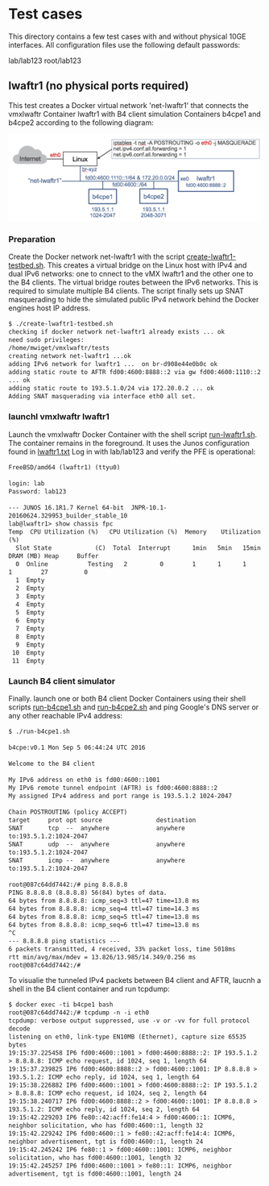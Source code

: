 # Test cases

This directory contains a few test cases with and without physical 10GE interfaces.
All configuration files use the following default passwords:

lab/lab123
root/lab123

## lwaftr1 (no physical ports required)

This test creates a Docker virtual network 'net-lwaftr1' that connects the vmxlwaftr Container 
lwaftr1 with B4 client simulation Containers b4cpe1 and b4cpe2 according to the following
diagram: 

![net-lwaftr1 diagram](net-lwaftr1.png)

### Preparation

Create the Docker network net-lwaftr1 with the script [create-lwaftr1-testbed.sh](create-lwaftr1-testbed.sh). This creates a virtual bridge on the Linux host with IPv4 and dual IPv6 networks: one to cnnect to the vMX lwaftr1 and the other one to the B4 clients. The virtual bridge routes between
the IPv6 networks. This is required to simulate multiple B4 clients. The script finally sets up SNAT
masquerading to hide the simulated public IPv4 network behind the Docker engines host IP address.


```
$ ./create-lwaftr1-testbed.sh
checking if docker network net-lwaftr1 already exists ... ok
need sudo privileges:
/home/mwiget/vmxlwaftr/tests
creating network net-lwaftr1 ...ok
adding IPv6 network for lwaftr1 ...  on br-d908e44e0b0c ok
adding static route to AFTR fd00:4600:8888::2 via gw fd00:4600:1110::2 ... ok
adding static route to 193.5.1.0/24 via 172.20.0.2 ... ok
Adding SNAT masquerading via interface eth0 all set.
```

### launchl vmxlwaftr  lwaftr1

Launch the vmxlwaftr Docker Container with the shell script [run-lwaftr1.sh](run-lwaftr1.sh). The container remains in the foreground. It uses the Junos configuration found in [lwaftr1.txt](lwaftr1.txt)
Log in with lab/lab123 and verify the PFE is operational:


```
FreeBSD/amd64 (lwaftr1) (ttyu0)

login: lab
Password: lab123

--- JUNOS 16.1R1.7 Kernel 64-bit  JNPR-10.1-20160624.329953_builder_stable_10
lab@lwaftr1> show chassis fpc
Temp  CPU Utilization (%)   CPU Utilization (%)  Memory    Utilization (%)
  Slot State            (C)  Total  Interrupt      1min   5min   15min  DRAM (MB) Heap     Buffer
  0  Online           Testing   2         0        1      1      1      1        27          0
  1  Empty
  2  Empty
  3  Empty
  4  Empty
  5  Empty
  6  Empty
  7  Empty
  8  Empty
  9  Empty
 10  Empty
 11  Empty
```

### Launch B4 client simulator

Finally. launch one or both B4 client Docker Containers using their shell scripts [run-b4cpe1.sh](run-b4cpe1.sh) and [run-b4cpe2.sh](run-b4cpe2.sh) and ping Google's DNS server or any other reachable
IPv4 address:


```
$ ./run-b4cpe1.sh

b4cpe:v0.1 Mon Sep 5 06:44:24 UTC 2016

Welcome to the B4 client

My IPv6 address on eth0 is fd00:4600::1001
My IPv6 remote tunnel endpoint (AFTR) is fd00:4600:8888::2
My assigned IPv4 address and port range is 193.5.1.2 1024-2047

Chain POSTROUTING (policy ACCEPT)
target     prot opt source               destination
SNAT       tcp  --  anywhere             anywhere             to:193.5.1.2:1024-2047
SNAT       udp  --  anywhere             anywhere             to:193.5.1.2:1024-2047
SNAT       icmp --  anywhere             anywhere             to:193.5.1.2:1024-2047

root@087c64dd7442:/# ping 8.8.8.8
PING 8.8.8.8 (8.8.8.8) 56(84) bytes of data.
64 bytes from 8.8.8.8: icmp_seq=3 ttl=47 time=13.8 ms
64 bytes from 8.8.8.8: icmp_seq=4 ttl=47 time=14.3 ms
64 bytes from 8.8.8.8: icmp_seq=5 ttl=47 time=13.8 ms
64 bytes from 8.8.8.8: icmp_seq=6 ttl=47 time=13.8 ms
^C
--- 8.8.8.8 ping statistics ---
6 packets transmitted, 4 received, 33% packet loss, time 5018ms
rtt min/avg/max/mdev = 13.826/13.985/14.349/0.256 ms
root@087c64dd7442:/#
```

To visualie the tunneled IPv4 packets between B4 client and AFTR, laucnh a shell in the B4 client container and run tcpdump:

```
$ docker exec -ti b4cpe1 bash
root@087c64dd7442:/# tcpdump -n -i eth0
tcpdump: verbose output suppressed, use -v or -vv for full protocol decode
listening on eth0, link-type EN10MB (Ethernet), capture size 65535 bytes
19:15:37.225458 IP6 fd00:4600::1001 > fd00:4600:8888::2: IP 193.5.1.2 > 8.8.8.8: ICMP echo request, id 1024, seq 1, length 64
19:15:37.239825 IP6 fd00:4600:8888::2 > fd00:4600::1001: IP 8.8.8.8 > 193.5.1.2: ICMP echo reply, id 1024, seq 1, length 64
19:15:38.226882 IP6 fd00:4600::1001 > fd00:4600:8888::2: IP 193.5.1.2 > 8.8.8.8: ICMP echo request, id 1024, seq 2, length 64
19:15:38.240717 IP6 fd00:4600:8888::2 > fd00:4600::1001: IP 8.8.8.8 > 193.5.1.2: ICMP echo reply, id 1024, seq 2, length 64
19:15:42.229203 IP6 fe80::42:acff:fe14:4 > fd00:4600::1: ICMP6, neighbor solicitation, who has fd00:4600::1, length 32
19:15:42.229242 IP6 fd00:4600::1 > fe80::42:acff:fe14:4: ICMP6, neighbor advertisement, tgt is fd00:4600::1, length 24
19:15:42.245242 IP6 fe80::1 > fd00:4600::1001: ICMP6, neighbor solicitation, who has fd00:4600::1001, length 32
19:15:42.245257 IP6 fd00:4600::1001 > fe80::1: ICMP6, neighbor advertisement, tgt is fd00:4600::1001, length 24
```


